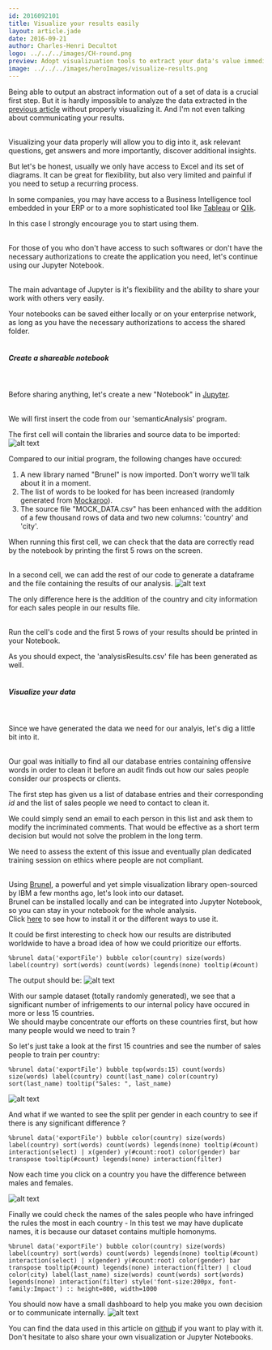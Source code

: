 ```yaml
---
id: 2016092101
title: Visualize your results easily
layout: article.jade
date: 2016-09-21
author: Charles-Henri Decultot
logo: ../../../images/CH-round.png
preview: Adopt visualizuation tools to extract your data's value immediately.
image: ../../../images/heroImages/visualize-results.png
---
```

Being able to output an abstract information out of a set of data is a crucial first step. But it is hardly impossible to analyze the data extracted in the [previous article](https://chdecultot.com/en/articles/simplify-you-data-analysis-with-the-right-tools/) without properly visualizing it. And I'm not even talking about communicating your results.  
<br/>

Visualizing your data properly will allow you to dig into it, ask relevant questions, get answers and more importantly, discover additional insights.  

But let's be honest, usually we only have access to Excel and its set of diagrams. It can be great for flexibility, but also very limited and painful if you need to setup a recurring process.  

In some companies, you may have access to a Business Intelligence tool embedded in your ERP or to a more sophisticated tool like [Tableau](http://www.tableau.com) or [Qlik](www.qlik.com).  

In this case I strongly encourage you to start using them.   
<br/>

For those of you who don't have access to such softwares or don't have the necessary authorizations to create the application you need, let's continue using our Jupyter Notebook.  
<br/> 

The main advantage of Jupyter is it's flexibility and the ability to share your work with others very easily.  

Your notebooks can be saved either locally or on your enterprise network, as long as you have the necessary authorizations to access the shared folder.  
<br/>

##### Create a shareable notebook
<br/>

Before sharing anything, let's create a new "Notebook" in [Jupyter](http://jupyter.org/).  
<br/>

We will first insert the code from our 'semanticAnalysis' program.  

The first cell will contain the libraries and source data to be imported:
![alt text](../../../images/articles/20160923-visualize-results-1.png "Python code")
 
 
Compared to our initial program, the following changes have occured:
1. A new library named "Brunel" is now imported. Don't worry we'll talk about it in a moment.
2. The list of words to be looked for has been increased (randomly generated from [Mockaroo](https://www.mockaroo.com/)).
3. The source file "MOCK_DATA.csv" has been enhanced with the addition of a few thousand rows of data and two new columns: 'country' and 'city'.  
  
When running this first cell, we can check that the data are correctly read by the notebook by printing the first 5 rows on the screen.  
<br/>
  
In a second cell, we can add the rest of our code to generate a dataframe and the file containing the results of our analysis.
![alt text](../../../images/articles/20160923-visualize-results-2.png "Python code")

The only difference here is the addition of the country and city information for each sales people in our results file.  
<br/>

Run the cell's code and the first 5 rows of your results should be printed in your Notebook.  

As you should expect, the 'analysisResults.csv' file has been generated as well.  
<br/>

##### Visualize your data
<br/>

Since we have generated the data we need for our analyis, let's dig a little bit into it.  
<br/>

Our goal was initially to find all our database entries containing offensive words in order to clean it before an audit finds out how our sales people consider our prospects or clients.  

The first step has given us a list of database entries and their corresponding *id* and the list of sales people we need to contact to clean it.  

We could simply send an email to each person in this list and ask them to modify the incriminated comments. That would be effective as a short term decision but would not solve the problem in the long term.  

We need to assess the extent of this issue and eventually plan dedicated training session on ethics where people are not compliant.  
<br>

Using [Brunel](http://brunelvis.org/), a powerful and yet simple visualization library open-sourced by IBM a few months ago, let's look into our dataset.  
Brunel can be installed locally and can be integrated into Jupyter Notebook, so you can stay in your notebook for the whole analysis.  
Click [here](https://github.com/Brunel-Visualization/Brunel) to see how to install it or the different ways to use it.
<br/>

It could be first interesting to check how our results are distributed worldwide to have a broad idea of how we could prioritize our efforts.  

    %brunel data('exportFile') bubble color(country) size(words) label(country) sort(words) count(words) legends(none) tooltip(#count)

The output should be:
![alt text](../../../images/articles/20160923-visualize-results-3.png "Visualization per country")

With our sample dataset (totally randomly generated), we see that a significant number of infrigements to our internal policy have occured in more or less 15 countries.  
We should maybe concentrate our efforts on these countries first, but how many people would we need to train ?

So let's just take a look at the first 15 countries and see the number of sales people to train per country:

    %brunel data('exportFile') bubble top(words:15) count(words) size(words) label(country) count(last_name) color(country) sort(last_name) tooltip("Sales: ", last_name)

![alt text](../../../images/articles/20160923-visualize-results-4.png "Visualization per country-2")

And what if we wanted to see the split per gender in each country to see if there is any significant difference ?

    %brunel data('exportFile') bubble color(country) size(words) label(country) sort(words) count(words) legends(none) tooltip(#count) interaction(select) | x(gender) y(#count:root) color(gender) bar transpose tooltip(#count) legends(none) interaction(filter)

Now each time you click on a country you have the difference between males and females.

![alt text](../../../images/articles/20160923-visualize-results-5.png "Visualization per gender")

Finally we could check the names of the sales people who have infringed the rules the most in each country - In this test we may have duplicate names, it is because our dataset contains multiple homonyms.

    %brunel data('exportFile') bubble color(country) size(words) label(country) sort(words) count(words) legends(none) tooltip(#count) interaction(select) | x(gender) y(#count:root) color(gender) bar transpose tooltip(#count) legends(none) interaction(filter) | cloud color(city) label(last_name) size(words) count(words) sort(words) legends(none) interaction(filter) style('font-size:200px, font-family:Impact') :: height=800, width=1000
    
You should now have a small dashboard to help you make you own decision or to communicate internally.
![alt text](../../../images/articles/20160923-visualize-results-6.png "Visualization dashboard")
<br/>

You can find the data used in this article on [github](https://github.com/chdecultot/semanticAnalysisProgram) if you want to play with it.
Don't hesitate to also share your own visualization or Jupyter Notebooks.
